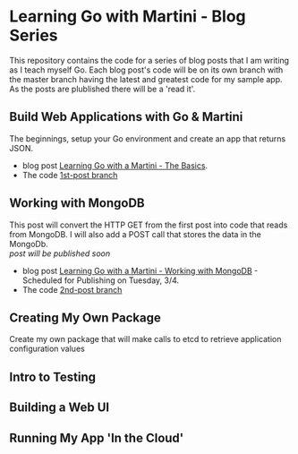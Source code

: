 Learning Go with Martini - Blog Series
======================================
This repository contains the code for a series of blog posts that I am
writing as I teach myself Go.  Each blog post's code will be on its own
branch with the master branch having the latest and greatest code for
my sample app. As the posts are plublished there will be a 'read it'.

## Build Web Applications with Go &amp; Martini
The beginnings, setup your Go environment and create an app that returns
JSON.  

* blog post [Learning Go with a Martini - The Basics](http://progadventure.blogspot.com/2014/02/learning-go-with-martini-basics.html).  
* The code [1st-post branch](https://github.com/rippinrobr/learning-go-with-martini/tree/1st-post)

## Working with MongoDB
This post will convert the HTTP GET from the first post into code that reads from MongoDB.  I will also add a POST call that
stores the data in the MongoDb.  
_post will be published soon_
* blog post [Learning Go with a Martini - Working with MongoDB]() - Scheduled for Publishing on Tuesday, 3/4.
* The code [2nd-post branch](https://github.com/rippinrobr/learning-go-with-martini/tree/2nd-post)

## Creating My Own Package
Create my own package that will make calls to etcd to retrieve application configuration values

## Intro to Testing

## Building a Web UI

## Running My App 'In the Cloud'
